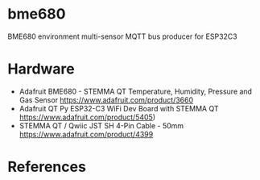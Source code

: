 # bme680
BME680 environment multi-sensor MQTT bus producer for ESP32C3

# Hardware
- Adafruit BME680 - STEMMA QT Temperature, Humidity, Pressure and Gas Sensor https://www.adafruit.com/product/3660
- Adafruit QT Py ESP32-C3 WiFi Dev Board with STEMMA QT https://www.adafruit.com/product/5405)
- STEMMA QT / Qwiic JST SH 4-Pin Cable - 50mm https://www.adafruit.com/product/4399

# References
